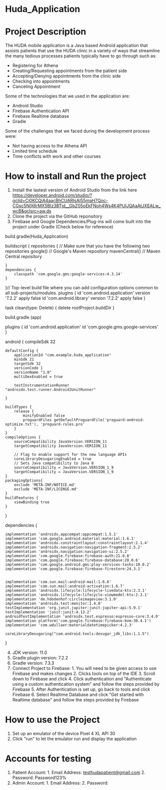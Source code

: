 # Huda_Application

# Project Description

The HUDA mobile application is a Java based Android application that assists patients that use the HUDA clinic in a variety of ways that 
streamline the many tedious processes patients typically have to go through such as:
  - Registering for Athena
  - Creating/Requesting appointments from the patient side
  - Accepting/Denying appointments from the clinic side
  - Checking into appointments
  - Canceling Appointment

Some of the technologies that we used in the application are:
  - Android Studio
  - Firebase Authentication API
  - Firebase Realtime database
  - Gradle
  
Some of the challenges that we faced during the development process were:
  - Not having access to the Athena API
  - Limited time schedule
  - Time conflicts with work and other courses
 
# How to install and Run the project
  1. Install the lastest version of Android Studio from the link here 
  https://developer.android.com/studio/?gclid=Cj0KCQiA4aacBhCUARIsAI55maH7Qoc-CGsc5NIX6rMX5BIz3BTjd__GbZ05oEkFNoh4Ws4K4PUIJQAaAtJXEALw_wcB&gclsrc=aw.ds
  2. Clone the project via the GitHub reponsitory 
  3. Firebase and Google Dependencies/Plug-ins will come built into the project under Gradle (Check below for reference)
  
  build.gradle(Huda_Application)
  
  buildscript {
    repositories {
        // Make sure that you have the following two repositories
        google()  // Google's Maven repository
        mavenCentral()  // Maven Central repository

    }
    dependencies {
        classpath 'com.google.gms:google-services:4.3.14'
    }
}// Top-level build file where you can add configuration options common to all sub-projects/modules.
plugins {
    id 'com.android.application' version '7.2.2' apply false
    id 'com.android.library' version '7.2.2' apply false
}

task clean(type: Delete) {
    delete rootProject.buildDir
}

build.gradle (app)

plugins {
    id 'com.android.application'
    id 'com.google.gms.google-services'
}

android {
    compileSdk 32

    defaultConfig {
        applicationId "com.example.huda_application"
        minSdk 21
        targetSdk 32
        versionCode 1
        versionName "1.0"
        multiDexEnabled = true

        testInstrumentationRunner "androidx.test.runner.AndroidJUnitRunner"

    }

    buildTypes {
        release {
            minifyEnabled false
            proguardFiles getDefaultProguardFile('proguard-android-optimize.txt'), 'proguard-rules.pro'
        }
    }
    compileOptions {
        sourceCompatibility JavaVersion.VERSION_11
        targetCompatibility JavaVersion.VERSION_11

        // Flag to enable support for the new language APIs
        coreLibraryDesugaringEnabled = true
        // Sets Java compatibility to Java 8
        sourceCompatibility = JavaVersion.VERSION_1_9
        targetCompatibility = JavaVersion.VERSION_1_9
    }
    packagingOptions{
        exclude 'META-INF/NOTICE.md'
        exclude 'META-INF/LICENSE.md'
    }
    buildFeatures {
        viewBinding true
    }
}

dependencies {

    implementation 'androidx.appcompat:appcompat:1.5.1'
    implementation 'com.google.android.material:material:1.6.1'
    implementation 'androidx.constraintlayout:constraintlayout:2.1.4'
    implementation 'androidx.navigation:navigation-fragment:2.5.2'
    implementation 'androidx.navigation:navigation-ui:2.5.2'
    implementation 'com.google.firebase:firebase-auth:21.0.8'
    implementation 'com.google.firebase:firebase-database:20.0.6'
    implementation 'com.google.android.gms:play-services-tasks:18.0.2'
    implementation 'com.google.firebase:firebase-firestore:24.3.1'


    implementation 'com.sun.mail:android-mail:1.6.6'
    implementation 'com.sun.mail:android-activation:1.6.7'
    implementation 'androidx.lifecycle:lifecycle-livedata-ktx:2.3.1'
    implementation 'androidx.lifecycle:lifecycle-viewmodel-ktx:2.3.1'
    implementation 'de.hdodenhof:circleimageview:3.1.0'
    implementation 'androidx.test:monitor:1.4.0'
    testImplementation 'org.junit.jupiter:junit-jupiter-api:5.9.1'
    testImplementation 'junit:junit:4.13.2'
    androidTestImplementation 'androidx.test.espresso:espresso-core:3.4.0'
    implementation platform('com.google.firebase:firebase-bom:30.4.1')
    implementation 'com.wdullaer:materialdatetimepicker:4.2.3'

    coreLibraryDesugaring("com.android.tools:desugar_jdk_libs:1.1.5")
}

  4. JDK version: 11.0
  5. Gradle plugin version: 7.2.2
  6. Gradle version: 7.3.3
  7. Connect Project to Firebase:
    1. You will need to be given access to use Firebase and makes changes
    2. Clicks tools on top of the IDE
    3. Scroll down to Firebase and click
    4. Click authentication and "Authenticate using a custom authentication system" and follow the steps provided by Firebase
    5. After Authentication is set up, go back to tools and click Firebase
    6. Select Realtime Database and click "Get started with Realtime database" and follow the steps provided by Firebase

# How to use the Project
  1. Set up an emulator of the device Pixel 4 XL API 30
  2. Click "run" to let the emulator run and display the application 
  
# Accounts for testing
  1. Patient Account:
    1. Email Address: testhudapatient@gmail.com
    2. Password: Password123%
  2. Admin Account:
    1. Email Address: 
    2. Password:
